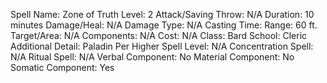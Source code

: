 
Spell Name: Zone of Truth
Level: 2
Attack/Saving Throw: N/A
Duration: 10 minutes
Damage/Heal: N/A
Damage Type: N/A
Casting Time: 
Range: 60 ft.
Target/Area: N/A
Components: N/A
Cost: N/A
Class: Bard
School:  Cleric
Additional Detail:  Paladin
Per Higher Spell Level: N/A
Concentration Spell: N/A
Ritual Spell: N/A
Verbal Component: No
Material Component: No
Somatic Component: Yes
